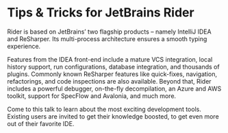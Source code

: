 # Tips & Tricks for JetBrains Rider

Rider is based on JetBrains’ two flagship products – namely IntelliJ IDEA and ReSharper. Its multi-process architecture ensures a smooth typing experience.

Features from the IDEA front-end include a mature VCS integration, local history support, run configurations, database integration, and thousands of plugins. Commonly known ReSharper features like quick-fixes, navigation, refactorings, and code inspections are also available. Beyond that, Rider includes a powerful debugger, on-the-fly decompilation, an Azure and AWS toolkit, support for SpecFlow and Avalonia, and much more.

Come to this talk to learn about the most exciting development tools. Existing users are invited to get their knowledge boosted, to get even more out of their favorite IDE.
